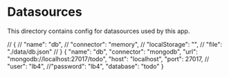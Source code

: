 # Datasources

This directory contains config for datasources used by this app.

// {
//   "name": "db",
//   "connector": "memory",
//   "localStorage": "",
//   "file": "./data/db.json"
// }
{
  "name": "db",
  "connector": "mongodb",
  "url": "mongodb://localhost:27017/todo",
  "host": "localhost",
  "port": 27017,
 // "user": "lb4",
  //"password": "lb4",
  "database": "todo"
}